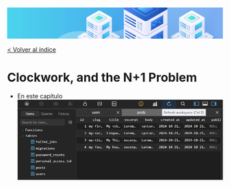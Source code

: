 ![Virtualización](/docs/images/header.png)

[< Volver al índice](/docs/ReadMe.md)

# Clockwork, and the N+1 Problem

- En este capítulo 
![Virtualización](/docs/images/cap23.png)